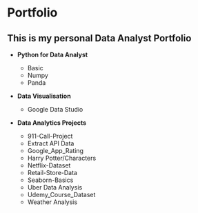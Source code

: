 # Portfolio

## This is my personal Data Analyst Portfolio

- **Python for Data Analyst**
   - Basic
   - Numpy
   - Panda


- **Data Visualisation**
     - Google Data Studio


- **Data Analytics Projects**
   - 911-Call-Project
   - Extract API Data
   - Google_App_Rating
   - Harry Potter/Characters
   - Netflix-Dataset
   - Retail-Store-Data
   - Seaborn-Basics
   - Uber Data Analysis
   - Udemy_Course_Dataset
   - Weather Analysis

